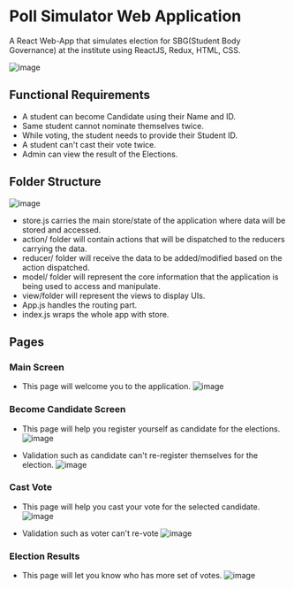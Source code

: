# Poll Simulator Web Application
A React Web-App that simulates election for SBG(Student Body Governance) at the institute using ReactJS, Redux, HTML, CSS.

![image](https://user-images.githubusercontent.com/25850434/129945446-0ef519e5-899f-4fbb-b125-8617d6f9f832.png)

## Functional Requirements
* A student can become Candidate using their Name and ID.
* Same student cannot nominate themselves twice.
* While voting, the student needs to provide their Student ID.
* A student can't cast their vote twice.
* Admin can view the result of the Elections.

## Folder Structure
![image](https://user-images.githubusercontent.com/25850434/129947966-2b5d3e78-f035-46bf-9ec8-3bf5df44c6e1.png)
* store.js carries the main store/state of the application where data will be stored and accessed.
* action/ folder will contain actions that will be dispatched to the reducers carrying the data.
* reducer/ folder will receive the data to be added/modified based on the action dispatched.
* model/ folder will represent the core information that the application is being used to access and manipulate.
* view/folder will represent the views to display UIs.
* App.js handles the routing part.
* index.js wraps the whole app with store.

## Pages
### Main Screen
* This page will welcome you to the application.
![image](https://user-images.githubusercontent.com/25850434/129948271-49f707ca-1c7c-4fa3-917e-1b59737f8ea0.png)

### Become Candidate Screen
* This page will help you register yourself as candidate for the elections.
![image](https://user-images.githubusercontent.com/25850434/129948859-daa9db1b-4d44-4330-ae52-91878420375a.png)

* Validation such as candidate can't re-register themselves for the election.
![image](https://user-images.githubusercontent.com/25850434/129948780-9a7732d6-33b3-4bbe-a6ae-7d64cdcef3f9.png)


### Cast Vote
* This page will help you cast your vote for the selected candidate.
![image](https://user-images.githubusercontent.com/25850434/129948641-93f8bfa3-4328-466a-8711-2ac7dfb92976.png)

* Validation such as voter can't re-vote
![image](https://user-images.githubusercontent.com/25850434/129948958-b0dace8f-3000-400a-8280-d70bb0967280.png)

### Election Results
* This page will let you know who has more set of votes.
![image](https://user-images.githubusercontent.com/25850434/129949071-6fd27e3f-743e-44f7-80da-27c55bb9ee85.png)

